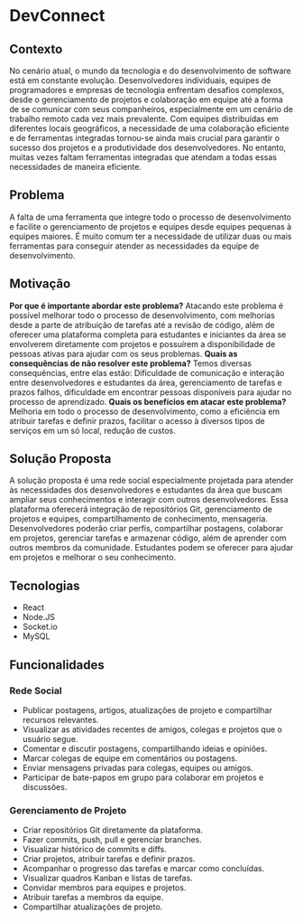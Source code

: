 # DevConnect

## Contexto
No cenário atual, o mundo da tecnologia e do desenvolvimento de software está em constante evolução. Desenvolvedores individuais, equipes de programadores e empresas de tecnologia enfrentam desafios complexos, desde o gerenciamento de projetos e colaboração em equipe até a forma de se comunicar com seus companheiros, especialmente em um cenário de trabalho remoto cada vez mais prevalente. Com equipes distribuídas em diferentes locais geográficos, a necessidade de uma colaboração eficiente e de ferramentas integradas tornou-se ainda mais crucial para garantir o sucesso dos projetos e a produtividade dos desenvolvedores. No entanto, muitas vezes faltam ferramentas integradas que atendam a todas essas necessidades de maneira eficiente.

## Problema
A falta de uma ferramenta que integre todo o processo de desenvolvimento e facilite o gerenciamento de projetos e equipes desde equipes pequenas à equipes maiores. É muito comum ter a necessidade de utilizar duas ou mais ferramentas para conseguir atender as necessidades da equipe de desenvolvimento.

## Motivação
**Por que é importante abordar este problema?** Atacando este problema é possível melhorar todo o processo de desenvolvimento, com melhorias desde a parte de atribuição de tarefas até a revisão de código, além de oferecer uma plataforma completa para estudantes e iniciantes da área se envolverem diretamente com projetos e possuírem a disponibilidade de pessoas ativas para ajudar com os seus problemas.
**Quais as consequências de não resolver este problema?** Temos diversas consequências, entre elas estão: Dificuldade de comunicação e interação entre desenvolvedores e estudantes da área, gerenciamento de tarefas e prazos falhos, dificuldade em encontrar pessoas disponíveis para ajudar no processo de aprendizado.
**Quais os benefícios em atacar este problema?** Melhoria em todo o processo de desenvolvimento, como a eficiência em atribuir tarefas e definir prazos, facilitar o acesso à diversos tipos de serviços em um só local, redução de custos.

## Solução Proposta
A solução proposta é uma rede social especialmente projetada para atender às necessidades dos desenvolvedores e estudantes da área que buscam ampliar seus conhecimentos e interagir com outros desenvolvedores. Essa plataforma oferecerá integração de repositórios Git, gerenciamento de projetos e equipes, compartilhamento de conhecimento, mensageria. Desenvolvedores poderão criar perfis, compartilhar postagens, colaborar em projetos, gerenciar tarefas e armazenar código, além de aprender com outros membros da comunidade. Estudantes podem se oferecer para ajudar em projetos e melhorar o seu conhecimento.

## Tecnologias
- React
- Node.JS
- Socket.io
- MySQL

## Funcionalidades

### Rede Social
- Publicar postagens, artigos, atualizações de projeto e compartilhar recursos relevantes.
- Visualizar as atividades recentes de amigos, colegas e projetos que o usuário segue.
- Comentar e discutir postagens, compartilhando ideias e opiniões.
- Marcar colegas de equipe em comentários ou postagens.
- Enviar mensagens privadas para colegas, equipes ou amigos.
- Participar de bate-papos em grupo para colaborar em projetos e discussões.

### Gerenciamento de Projeto
- Criar repositórios Git diretamente da plataforma.
- Fazer commits, push, pull e gerenciar branches.
- Visualizar histórico de commits e diffs.
- Criar projetos, atribuir tarefas e definir prazos.
- Acompanhar o progresso das tarefas e marcar como concluídas.
- Visualizar quadros Kanban e listas de tarefas.
- Convidar membros para equipes e projetos.
- Atribuir tarefas a membros da equipe.
- Compartilhar atualizações de projeto.
